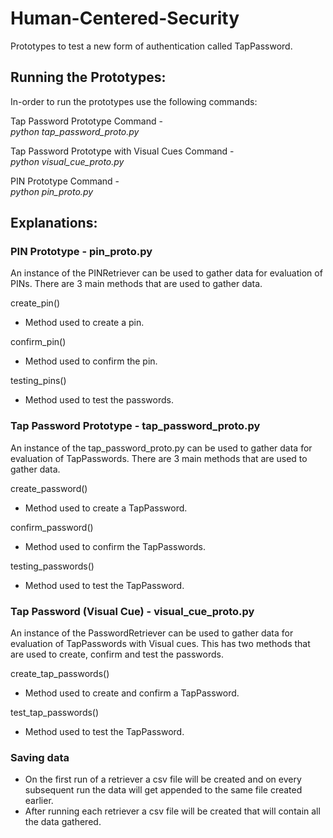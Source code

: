 # **Human-Centered-Security**

Prototypes to test a new form of authentication called TapPassword.
## Running the Prototypes:

In-order to run the prototypes use the following commands:

Tap Password Prototype Command - \
*python tap_password_proto.py*

Tap Password Prototype with Visual Cues Command - \
*python visual_cue_proto.py*

PIN Prototype Command - \
*python pin_proto.py*

## Explanations:

### PIN Prototype - pin_proto.py

An instance of the PINRetriever can be used to gather data for evaluation of PINs. There are 3 main methods that are used to gather data.

create_pin()

- Method used to create a pin.

confirm_pin()

- Method used to confirm the pin.

testing_pins()

- Method used to test the passwords.

### Tap Password Prototype - tap_password_proto.py

An instance of the tap_password_proto.py can be used to gather data for evaluation of TapPasswords. There are 3 main methods that are used to gather data.

create_password()

- Method used to create a TapPassword.

confirm_password()

- Method used to confirm the TapPasswords.

testing_passwords()

- Method used to test the TapPassword.

### Tap Password (Visual Cue) - visual_cue_proto.py

An instance of the PasswordRetriever can be used to gather data for evaluation of TapPasswords with Visual cues. This has two methods that are used to create, confirm and test the passwords.

create_tap_passwords()

- Method used to create and confirm a TapPassword.

test_tap_passwords()

- Method used to test the TapPassword.

### Saving data

- On the first run of a retriever a csv file will be created and on every subsequent run the data will get appended to the same file created earlier.
- After running each retriever a csv file will be created that will contain all the data gathered.


